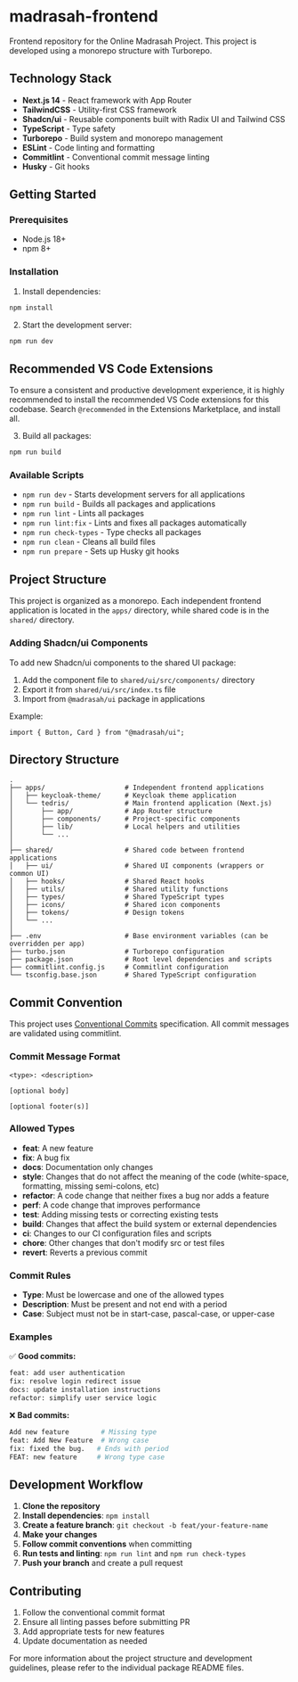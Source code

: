# madrasah-frontend

Frontend repository for the Online Madrasah Project. This project is developed using a monorepo structure with Turborepo.

## Technology Stack

- **Next.js 14** - React framework with App Router
- **TailwindCSS** - Utility-first CSS framework
- **Shadcn/ui** - Reusable components built with Radix UI and Tailwind CSS
- **TypeScript** - Type safety
- **Turborepo** - Build system and monorepo management
- **ESLint** - Code linting and formatting
- **Commitlint** - Conventional commit message linting
- **Husky** - Git hooks

## Getting Started

### Prerequisites

- Node.js 18+
- npm 8+

### Installation

1. Install dependencies:

```bash
npm install
```

2. Start the development server:

```bash
npm run dev
```


## Recommended VS Code Extensions

To ensure a consistent and productive development experience, it is highly recommended to install the recommended VS Code extensions for this codebase. Search `@recommended` in the Extensions Marketplace, and install all.

3. Build all packages:

```bash
npm run build
```

### Available Scripts

- `npm run dev` - Starts development servers for all applications
- `npm run build` - Builds all packages and applications
- `npm run lint` - Lints all packages
- `npm run lint:fix` - Lints and fixes all packages automatically
- `npm run check-types` - Type checks all packages
- `npm run clean` - Cleans all build files
- `npm run prepare` - Sets up Husky git hooks

## Project Structure

This project is organized as a monorepo. Each independent frontend application is located in the `apps/` directory, while shared code is in the `shared/` directory.

### Adding Shadcn/ui Components

To add new Shadcn/ui components to the shared UI package:

1. Add the component file to `shared/ui/src/components/` directory
2. Export it from `shared/ui/src/index.ts` file
3. Import from `@madrasah/ui` package in applications

Example:

```tsx
import { Button, Card } from "@madrasah/ui";
```

## Directory Structure

```
.
├── apps/                    # Independent frontend applications
│   ├── keycloak-theme/      # Keycloak theme application
│   └── tedris/              # Main frontend application (Next.js)
│       ├── app/             # App Router structure
│       ├── components/      # Project-specific components
│       ├── lib/             # Local helpers and utilities
│       └── ...
│
├── shared/                  # Shared code between frontend applications
│   ├── ui/                  # Shared UI components (wrappers or common UI)
│   ├── hooks/               # Shared React hooks
│   ├── utils/               # Shared utility functions
│   ├── types/               # Shared TypeScript types
│   ├── icons/               # Shared icon components
│   ├── tokens/              # Design tokens
│   └── ...
│
├── .env                     # Base environment variables (can be overridden per app)
├── turbo.json               # Turborepo configuration
├── package.json             # Root level dependencies and scripts
├── commitlint.config.js     # Commitlint configuration
└── tsconfig.base.json       # Shared TypeScript configuration
```

## Commit Convention

This project uses [Conventional Commits](https://www.conventionalcommits.org/) specification. All commit messages are validated using commitlint.

### Commit Message Format

```
<type>: <description>

[optional body]

[optional footer(s)]
```

### Allowed Types

- **feat**: A new feature
- **fix**: A bug fix
- **docs**: Documentation only changes
- **style**: Changes that do not affect the meaning of the code (white-space, formatting, missing semi-colons, etc)
- **refactor**: A code change that neither fixes a bug nor adds a feature
- **perf**: A code change that improves performance
- **test**: Adding missing tests or correcting existing tests
- **build**: Changes that affect the build system or external dependencies
- **ci**: Changes to our CI configuration files and scripts
- **chore**: Other changes that don't modify src or test files
- **revert**: Reverts a previous commit

### Commit Rules

- **Type**: Must be lowercase and one of the allowed types
- **Description**: Must be present and not end with a period
- **Case**: Subject must not be in start-case, pascal-case, or upper-case

### Examples

✅ **Good commits:**
```bash
feat: add user authentication
fix: resolve login redirect issue
docs: update installation instructions
refactor: simplify user service logic
```

❌ **Bad commits:**
```bash
Add new feature        # Missing type
feat: Add New Feature  # Wrong case
fix: fixed the bug.   # Ends with period
FEAT: new feature     # Wrong type case
```

## Development Workflow

1. **Clone the repository**
2. **Install dependencies**: `npm install`
3. **Create a feature branch**: `git checkout -b feat/your-feature-name`
4. **Make your changes**
5. **Follow commit conventions** when committing
6. **Run tests and linting**: `npm run lint` and `npm run check-types`
7. **Push your branch** and create a pull request

## Contributing

1. Follow the conventional commit format
2. Ensure all linting passes before submitting PR
3. Add appropriate tests for new features
4. Update documentation as needed

For more information about the project structure and development guidelines, please refer to the individual package README files.
